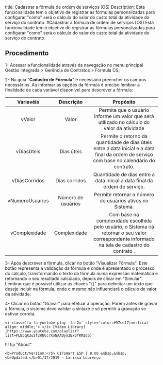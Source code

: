 title: Cadastrar a fórmula de ordem de serviços (OS)
Description: Esta funcionalidade tem o objetivo de registrar as fórmulas personalizadas para configurar "como" será o cálculo do valor do custo total da atividade do serviço do contrato. 
#Cadastrar a fórmula de ordem de serviços (OS)
Esta funcionalidade tem o objetivo de registrar as fórmulas personalizadas para configurar "como" será o cálculo do valor do custo total da atividade do serviço do contrato.

Procedimento
------------

1-  Acessar a funcionalidade através da navegação no menu principal Gestão
    Integrada \> Gerência de Contratos \> Fórmula OS;

2-  Na guia "**Cadastro de Fórmula**" é necessário preencher os campos
    necessários. Ao informar as opções da fórmula é preciso lembrar a finalidade
    de cada variável disponível para descrever a fórmula:

|  **Variavéis**  |    **Descrição**   |                                                                  **Propósito**                                                                  |
|:---------------:|:------------------:|:-----------------------------------------------------------------------------------------------------------------------------------------------:|
|      vValor     |        Valor       |                            Permite que o usuário informe um valor que será utilizado no cálculo do valor da atividade                           |
|    vDiasUteis   |     Dias úteis     |    Permite o retorno da quantidade de dias úteis entre a data inicial e a data final da ordem de serviço com base no calendário do contrato.    |
|  vDiasCorridos  |    Dias corridos   |                                    Quantidade de dias entre a data inicial a data final da ordem de serviço.                                    |
| vNumeroUsuarios | Número de usuários |                                             Permite retornar o número de usuários ativos no Sistema.                                            |
|  vComplexidade  |    Complexidade    | Com base na complexidade escolhida pelo usuário, o Sistema irá retornar o seu valor correspondente informado na tela de cadastro do contrato  . |

3-  Após descrever a fórmula, clicar no botão "Visualizar Fórmula". Este botão
    representa a validação da fórmula e onde é apresentado o processo do
    cálculo, transformando o texto da fórmula numa expressão matemática e
    retornando o seu resultado calculado, depois de clicar em "Simular". Lembrar
    que é possível utilizar as chaves "{}" para delimitar um texto que deseje
    incluir na fórmula, onde o mesmo não influenciará o cálculo do valor da
    atividade;

4-  Clicar no botão "Gravar" para efetuar a operação. Porém antes de gravar a
    fórmula, o sistema deve validar a sintaxe e só permitir a gravação se
    estivar correta.
    
    <i class='fa fa-youtube-play  fa-2x' style='color:#97ce17;vertical-align: middle;'> </i> [Video Library](https://www.youtube.com/playlist?list=PLB5qK2uzf2RNUc7XoNAAOyo3Ex5fKM2db)'

!!! tip "About"

    <b>Product/Version:</b> CITSmart ESP | 8.00 &nbsp;&nbsp;
    <b>Updated:</b>01/17/2019 – Larissa Lourenço

